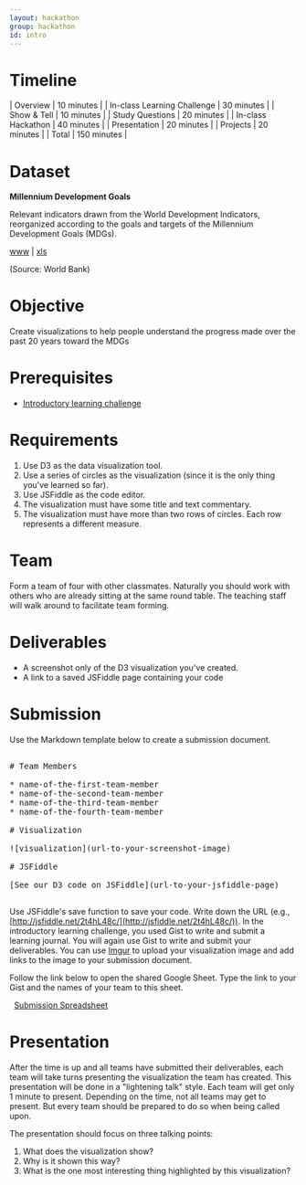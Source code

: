 ```yaml
---
layout: hackathon
group: hackathon
id: intro
---
```


# Timeline

| Overview | 10 minutes |
| In-class Learning Challenge | 30 minutes |
| Show & Tell | 10 minutes |
| Study Questions | 20 minutes |
| In-class Hackathon | 40 minutes |
| Presentation | 20 minutes |
| Projects | 20 minutes |
| Total | 150 minutes |

# Dataset

__Millennium Development Goals__

Relevant indicators drawn from the World Development Indicators, reorganized according to the goals and targets of the Millennium Development Goals (MDGs).

[www](https://docs.google.com/spreadsheets/d/146ctCoy885JvnlyT2a_t5cobAB0hdjPVDpubsjQ4_Eo/pubhtml) | [xls](World.xls)

(Source: World Bank)

# Objective

Create visualizations to help people understand the progress made over the past 20 years toward the MDGs

# Prerequisites

* [Introductory learning challenge](/challenges/0)

# Requirements

1. Use D3 as the data visualization tool.
2. Use a series of circles as the visualization (since it is the only thing you've learned so far).
3. Use JSFiddle as the code editor.
4. The visualization must have some title and text commentary.
5. The visualization must have more than two rows of circles. Each row represents a different measure.

# Team

Form a team of four with other classmates. Naturally you should work with others who are already sitting at the same round table. The teaching staff will walk around to facilitate team forming.

# Deliverables

* A screenshot only of the D3 visualization you've created.
* A link to a saved JSFiddle page containing your code

# Submission

Use the Markdown template below to create a submission document.

<pre>

# Team Members

* name-of-the-first-team-member
* name-of-the-second-team-member
* name-of-the-third-team-member
* name-of-the-fourth-team-member

# Visualization

![visualization](url-to-your-screenshot-image)

# JSFiddle

[See our D3 code on JSFiddle](url-to-your-jsfiddle-page)

</pre>

Use JSFiddle's save function to save your code. Write down the URL (e.g., [http://jsfiddle.net/2t4hL48c/](http://jsfiddle.net/2t4hL48c/)). In the introductory learning challenge, you used Gist to write and submit a learning journal. You will again use Gist to write and submit your deliverables. You can use [Imgur](http://imgur.com/) to upload your visualization image and add links to the image to your submission document.

Follow the link below to open the shared Google Sheet. Type the link to your Gist and the names of your team to this sheet.

<span class="moonicons-box1">
		<span aria-hidden="true" class="icomoon-grid-6"></span>
		&nbsp;
<a href="https://docs.google.com/spreadsheets/d/1sA9pBLknhCXSfb4VcLou0xI1kVXLx120KeN4kbxtZlY/edit#gid=0">Submission Spreadsheet</a>
</span>


# Presentation

After the time is up and all teams have submitted their deliverables, each team will take turns presenting the visualization the team has created. This presentation will be done in a "lightening talk" style. Each team will get only 1 minute to present. Depending on the time, not all teams may get to present. But every team should be prepared to do so when being called upon.

The presentation should focus on three talking points:

1. What does the visualization show?
2. Why is it shown this way?
3. What is the one most interesting thing highlighted by this visualization?
